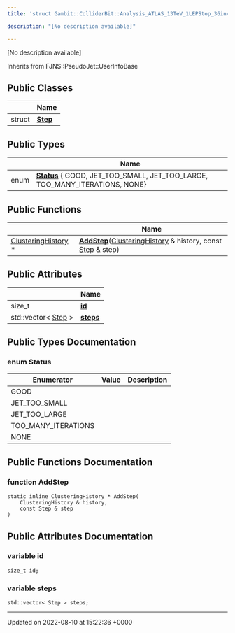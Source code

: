 ```yaml
---
title: 'struct Gambit::ColliderBit::Analysis_ATLAS_13TeV_1LEPStop_36invfb::ClusteringHistory'

description: "[No description available]"

---
```









[No description available]

Inherits from FJNS::PseudoJet::UserInfoBase

## Public Classes

|                | Name           |
| -------------- | -------------- |
| struct | **[Step](/documentation/code/gambit_2.2/classes/structgambit_1_1colliderbit_1_1analysis__atlas__13tev__1lepstop__36invfb_1_1clusteringhistory_1_1step/)**  |

## Public Types

|                | Name           |
| -------------- | -------------- |
| enum| **[Status](/documentation/code/gambit_2.2/classes/structgambit_1_1colliderbit_1_1analysis__atlas__13tev__1lepstop__36invfb_1_1clusteringhistory/#enum-status)** { GOOD, JET_TOO_SMALL, JET_TOO_LARGE, TOO_MANY_ITERATIONS, NONE} |

## Public Functions

|                | Name           |
| -------------- | -------------- |
| [ClusteringHistory](/documentation/code/gambit_2.2/classes/structgambit_1_1colliderbit_1_1analysis__atlas__13tev__1lepstop__36invfb_1_1clusteringhistory/) * | **[AddStep](/documentation/code/gambit_2.2/classes/structgambit_1_1colliderbit_1_1analysis__atlas__13tev__1lepstop__36invfb_1_1clusteringhistory/#function-addstep)**([ClusteringHistory](/documentation/code/gambit_2.2/classes/structgambit_1_1colliderbit_1_1analysis__atlas__13tev__1lepstop__36invfb_1_1clusteringhistory/) & history, const [Step](/documentation/code/gambit_2.2/classes/structgambit_1_1colliderbit_1_1analysis__atlas__13tev__1lepstop__36invfb_1_1clusteringhistory_1_1step/) & step) |

## Public Attributes

|                | Name           |
| -------------- | -------------- |
| size_t | **[id](/documentation/code/gambit_2.2/classes/structgambit_1_1colliderbit_1_1analysis__atlas__13tev__1lepstop__36invfb_1_1clusteringhistory/#variable-id)**  |
| std::vector< [Step](/documentation/code/gambit_2.2/classes/structgambit_1_1colliderbit_1_1analysis__atlas__13tev__1lepstop__36invfb_1_1clusteringhistory_1_1step/) > | **[steps](/documentation/code/gambit_2.2/classes/structgambit_1_1colliderbit_1_1analysis__atlas__13tev__1lepstop__36invfb_1_1clusteringhistory/#variable-steps)**  |

## Public Types Documentation

### enum Status

| Enumerator | Value | Description |
| ---------- | ----- | ----------- |
| GOOD | |   |
| JET_TOO_SMALL | |   |
| JET_TOO_LARGE | |   |
| TOO_MANY_ITERATIONS | |   |
| NONE | |   |




## Public Functions Documentation

### function AddStep

```
static inline ClusteringHistory * AddStep(
    ClusteringHistory & history,
    const Step & step
)
```


## Public Attributes Documentation

### variable id

```
size_t id;
```


### variable steps

```
std::vector< Step > steps;
```


-------------------------------

Updated on 2022-08-10 at 15:22:36 +0000